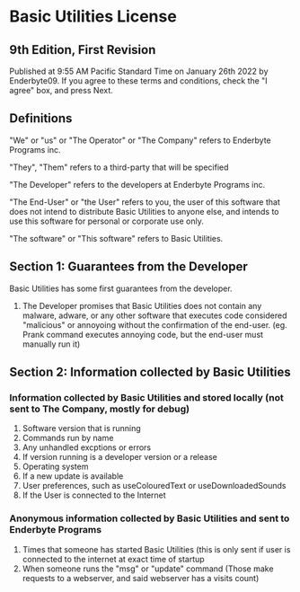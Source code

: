 # Basic Utilities License

## 9th Edition, First Revision

Published at 9:55 AM Pacific Standard Time on January 26th 2022 by Enderbyte09.
If you agree to these terms and conditions, check the "I agree" box, and press Next.

## Definitions

"We" or "us" or "The Operator" or "The Company" refers to Enderbyte Programs inc.

"They", "Them" refers to a third-party that will be specified

"The Developer" refers to the developers at Enderbyte Programs inc.

"The End-User" or "the User" refers to you, the user of this software that does not intend to distribute Basic Utilities to anyone else, and intends to use this software for personal or corporate use only.

"The software" or "This software" refers to Basic Utilities.

## Section 1: Guarantees from the Developer
Basic Utilities has some first guarantees from the developer.

1. The Developer promises that Basic Utilities does not contain any malware, adware, or any other software that executes code considered "malicious" or annoyoing without the confirmation of the end-user. (eg. Prank command executes annoying code, but the end-user must manually run it)

## Section 2: Information collected by Basic Utilities

### Information collected by Basic Utilities and stored locally (not sent to The Company, mostly for debug)

1. Software version that is running
2. Commands run by name
3. Any unhandled excptions or errors
4. If version running is a developer version or a release
5. Operating system
6. If a new update is available
7. User preferences, such as useColouredText or useDownloadedSounds
8. If the User is connected to the Internet

### Anonymous information collected by Basic Utilities and sent to Enderbyte Programs

1. Times that someone has started Basic Utilities (this is only sent if user is connected to the internet at exact time of startup
2. When someone runs the "msg" or "update" command (Those make requests to a webserver, and said webserver has a visits count)
